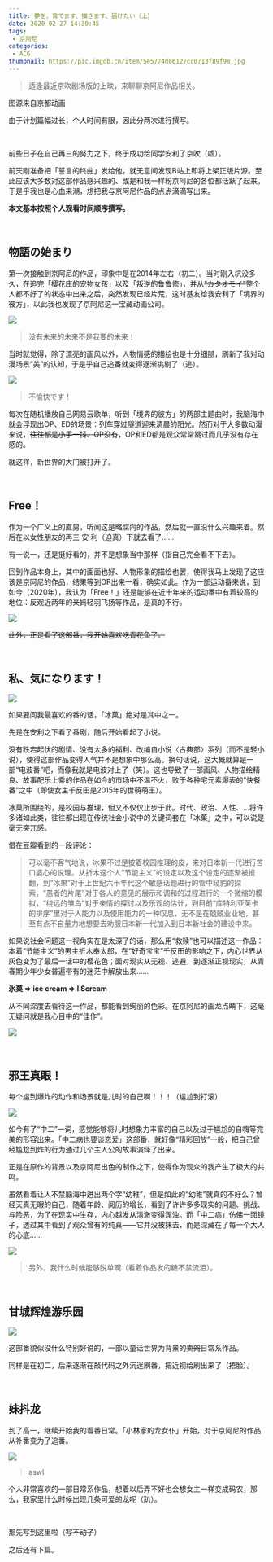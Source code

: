```yaml
---
title: 夢を、育てます、描きます、届けたい（上）
date: 2020-02-27 14:30:45
tags:
 - 京阿尼
categories:
 - ACG
thumbnail: https://pic.imgdb.cn/item/5e5774d86127cc0713f89f98.jpg
---
```


> 适逢最近京吹剧场版的上映，来聊聊京阿尼作品相关。

<!--more-->

图源来自京都动画

由于计划篇幅过长，个人时间有限，因此分两次进行撰写。

</br>

前些日子在自己再三的努力之下，终于成功给同学安利了京吹（嘘）。

前天刚准备把「誓言的终曲」发给他，就无意间发现B站上即将上架正版片源。至此应该大多数对这部作品感兴趣的、或是和我一样粉京阿尼的各位都活跃了起来。于是乎我也是心血来潮，想把我与京阿尼作品的点点滴滴写出来。

**本文基本按照个人观看时间顺序撰写。**

</br>

## 物語の始まり

第一次接触到京阿尼的作品，印象中是在2014年左右（初二）。当时刚入坑没多久，在追完「樱花庄的宠物女孩」以及「叛逆的鲁鲁修」，并从~~“カタオモイ”~~整个人都不好了的状态中出来之后，突然发现已经片荒，这时基友给我安利了「境界的彼方」，以此我也发现了京阿尼这一宝藏动画公司。

![](https://pic.imgdb.cn/item/5e56765d6127cc0713dafb4f.jpg)
> 没有未来的未来不是我要的未来！

当时就觉得，除了漂亮的画风以外，人物情感的描绘也是十分细腻，刷新了我对动漫场景“美”的认知，于是乎自己追番就变得逐渐挑剔了（逃）。

![](https://pic.imgdb.cn/item/5e5676b16127cc0713db07a3.jpg)
> 不愉快です！

每次在随机播放自己网易云歌单，听到「境界的彼方」的两部主题曲时，我脑海中就会浮现出OP、ED的场景：列车穿过隧道迎来清晨的阳光。然而对于大多数动漫来说，~~往往都是小手一抖、OP没有~~，OP和ED都是观众常常跳过而几乎没有存在感的。

就这样，新世界的大门被打开了。

</br>

## Free！

作为一个广义上的直男，听闻这是略腐向的作品，然后就一直没什么兴趣来着。然后在以女性朋友的再三 安 利（迫真）下就去看了......

有一说一，还是挺好看的，并不是想象当中那样（指自己完全看不下去）。

回到作品本身上，其中的画面也好、人物形象的描绘也罢，使得我马上发现了这应该是京阿尼的作品，结果等到OP出来一看，确实如此。作为一部运动番来说，到如今（2020年），我认为「Free！」还是能够在近十年来的运动番中有着较高的地位：反观近两年的~~亲妈~~轻羽飞扬等作品，是真的不行。

![](https://img.moegirl.org/common/f/f6/High%E2%98%86Speed%21_-Free%21_Starting_Days-.jpg)

~~此外，正是看了这部番，我开始喜欢吃青花鱼了。~~

</br>

## 私、気になります！

![](https://img.moegirl.org/common/f/f6/Kotenbu.jpg)

如果要问我最喜欢的番的话，「冰菓」绝对是其中之一。

先是在安利之下看了番剧，随后开始看起了小说。

没有跌宕起伏的剧情、没有太多的福利、改编自小说〈古典部〉系列（而不是轻小说），使得这部作品变得人气并不是想象中那么高。换句话说，这大概就算是一部“电波番”吧，而像我就是电波对上了（笑）。这也导致了一部画风、人物描绘精良、故事配乐上乘的作品在如今的市场中不温不火，败于各种宅元素爆表的“快餐番”之中（即使女主千反田是2015年的世萌萌王）。

冰菓所围绕的，是校园与推理，但又不仅仅止步于此。时代、政治、人性、...将许多诸如此类，往往都出现在传统社会小说中的关键词套在「冰菓」之中，可以说是毫无突兀感。

借在豆瓣看到的一段评论：

> 可以毫不客气地说，冰果不过是披着校园推理的皮，来对日本新一代进行苦口婆心的说理。从折木这个人“节能主义”的设定以及这个设定的逐渐被推翻，到“冰果”对于上世纪六十年代这个敏感话题进行的管中窥豹的探索，“愚者的片尾”对于各人的意见的展示和调和的过程进行的一个微缩的模拟，“绕远的雏鸟”对于亲情的探讨以及乐观的估计，到目前“库特利亚芙卡的排序”里对于人能力以及使用能力的一种叹息，无不是在兢兢业业地，甚至有点不自量力地想要去劝服日本新一代加入到日本新社会的建设中来。

如果说社会问题这一视角实在是太深了的话，那么用“救赎”也可以描述这一作品：本着“节能主义”的男主折木奉太郎，在“好奇宝宝”千反田的影响之下，内心世界从灰色变为了最后一话中的樱花色；面对现实从无视、逃避，到逐渐正视现实，从青春期少年少女普遍带有的迷茫中解放出来......

**氷菓 => ice cream => I Scream**

从不同深度去看待这一作品，都能看到绚丽的色彩。在京阿尼的画龙点睛下，这毫无疑问就是我心目中的“佳作”。

![](https://pic.imgdb.cn/item/5e576d756127cc0713f7c29c.jpg)

</br>

## 邪王真眼！

每个尴到爆炸的动作和场景就是儿时的自己啊！！！（尴尬到打滚）

![](https://pic.imgdb.cn/item/5e57742d6127cc0713f88a0f.jpg)

如今有了“中二”一词，感觉能够将儿时想象力丰富的自己以及过于尴尬的自嗨等完美的形容出来。「中二病也要谈恋爱」这部番，就好像“精彩回放”一般，把自己曾经尴尬到炸的行为通过几个主人公的故事演绎了出来。

正是在原作的背景以及京阿尼出色的制作之下，使得作为观众的我产生了极大的共鸣。

虽然看着让人不禁脑海中迸出两个字“幼稚”，但是如此的“幼稚”就真的不好么？曾经天真无暇的自己，随着年龄、阅历的增长，看到了许许多多现实的问题、挑战、与险恶，为了在现实中生存，内心越发从清澈变得浑浊。而「中二病」仿佛一面镜子，透过其中看到了观众曾有的纯真——它并没被抹去，而是深藏在了每一个大人的心底......

![](https://pic.imgdb.cn/item/5e5774826127cc0713f89395.jpg)

> 另外，我什么时候能够脱单啊（看着作品发的糖不禁流泪）。

</br>

## 甘城辉煌游乐园

![](https://pic.imgdb.cn/item/5e577b9a6127cc0713f9e042.jpg)

这部番貌似没什么特别好说的，一部以童话世界为背景的~~卖肉~~日常系作品。

同样是在初二，后来逐渐在敲代码之外沉迷刷番，把近视给刷出来了（捂脸）。

</br>

## 妹抖龙

到了高一，继续开始我的看番日常。「小林家的龙女仆」开始，对于京阿尼的作品从补番变为了追番。

![](https://pic.imgdb.cn/item/5e577cf56127cc0713fa0e47.jpg)

> aswl

个人非常喜欢的一部日常系作品，想着以后弄不好也会想女主一样变成码农，那么，我家里什么时候出现几条可爱的龙呢（趴）。

</br>

那先写到这里啦（~~写不动了~~）

之后还有下篇。